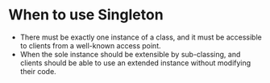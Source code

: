 # When to use Singleton
- There must be exactly one instance of a class, and it must be accessible to clients from a well-known access point.
- When the sole instance should be extensible by sub-classing, and clients should be able to use an extended instance without modifying their code.